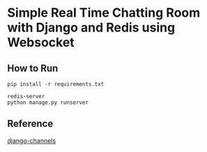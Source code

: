 # Simple Real Time Chatting Room with Django and Redis using Websocket

## How to Run

```
pip install -r requirements.txt

redis-server
python manage.py runserver
```

## Reference
[django-channels](https://channels.readthedocs.io/en/stable/topics/channel_layers.html?highlight=redis#redis-channel-layer)
